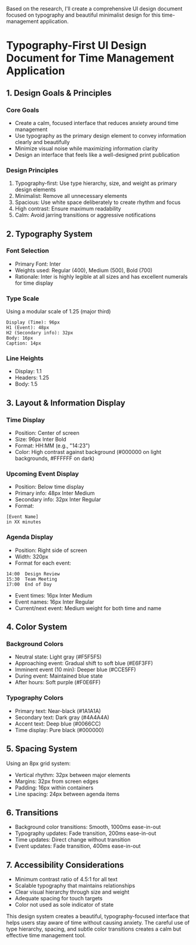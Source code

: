 Based on the research, I'll create a comprehensive UI design document focused on typography and beautiful minimalist design for this time-management application.

# Typography-First UI Design Document for Time Management Application

## 1. Design Goals & Principles

### Core Goals
- Create a calm, focused interface that reduces anxiety around time management
- Use typography as the primary design element to convey information clearly and beautifully
- Minimize visual noise while maximizing information clarity
- Design an interface that feels like a well-designed print publication

### Design Principles
1. Typography-first: Use type hierarchy, size, and weight as primary design elements
2. Minimalist: Remove all unnecessary elements
3. Spacious: Use white space deliberately to create rhythm and focus
4. High contrast: Ensure maximum readability
5. Calm: Avoid jarring transitions or aggressive notifications

## 2. Typography System

### Font Selection
- Primary Font: Inter
- Weights used: Regular (400), Medium (500), Bold (700)
- Rationale: Inter is highly legible at all sizes and has excellent numerals for time display

### Type Scale
Using a modular scale of 1.25 (major third)
```
Display (Time): 96px
H1 (Event): 48px
H2 (Secondary info): 32px
Body: 16px
Caption: 14px
```

### Line Heights
- Display: 1.1
- Headers: 1.25
- Body: 1.5

## 3. Layout & Information Display

### Time Display
- Position: Center of screen
- Size: 96px Inter Bold
- Format: HH:MM (e.g., "14:23")
- Color: High contrast against background (#000000 on light backgrounds, #FFFFFF on dark)

### Upcoming Event Display
- Position: Below time display
- Primary info: 48px Inter Medium
- Secondary info: 32px Inter Regular
- Format:
```
[Event Name]
in XX minutes
```

### Agenda Display
- Position: Right side of screen
- Width: 320px
- Format for each event:
```
14:00  Design Review
15:30  Team Meeting
17:00  End of Day
```
- Event times: 16px Inter Medium
- Event names: 16px Inter Regular
- Current/next event: Medium weight for both time and name

## 4. Color System

### Background Colors
- Neutral state: Light gray (#F5F5F5)
- Approaching event: Gradual shift to soft blue (#E6F3FF)
- Imminent event (10 min): Deeper blue (#CCE5FF)
- During event: Maintained blue state
- After hours: Soft purple (#F0E6FF)

### Typography Colors
- Primary text: Near-black (#1A1A1A)
- Secondary text: Dark gray (#4A4A4A)
- Accent text: Deep blue (#0066CC)
- Time display: Pure black (#000000)

## 5. Spacing System

Using an 8px grid system:
- Vertical rhythm: 32px between major elements
- Margins: 32px from screen edges
- Padding: 16px within containers
- Line spacing: 24px between agenda items

## 6. Transitions

- Background color transitions: Smooth, 1000ms ease-in-out
- Typography updates: Fade transition, 200ms ease-in-out
- Time updates: Direct change without transition
- Event updates: Fade transition, 400ms ease-in-out

## 7. Accessibility Considerations

- Minimum contrast ratio of 4.5:1 for all text
- Scalable typography that maintains relationships
- Clear visual hierarchy through size and weight
- Adequate spacing for touch targets
- Color not used as sole indicator of state

This design system creates a beautiful, typography-focused interface that helps users stay aware of time without causing anxiety. The careful use of type hierarchy, spacing, and subtle color transitions creates a calm but effective time management tool.
